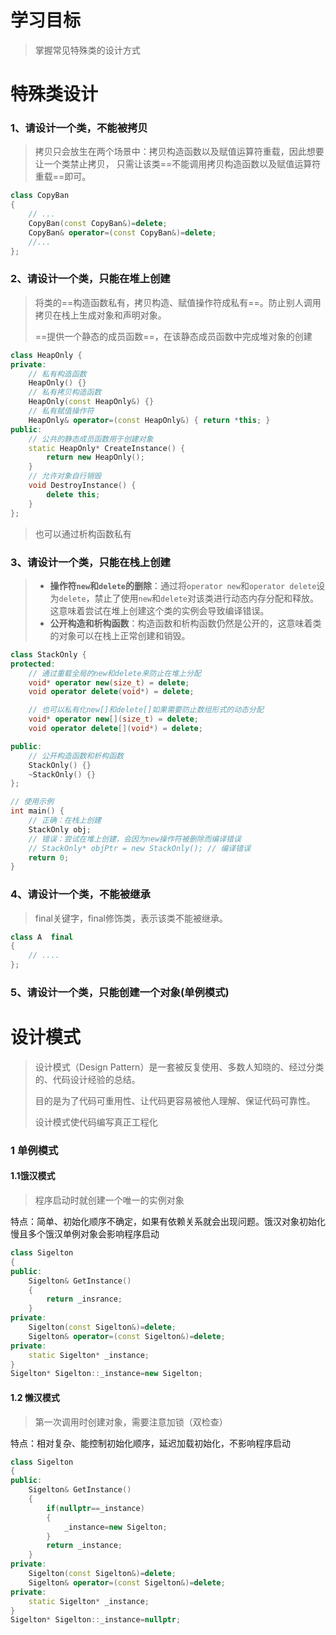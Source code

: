 # 学习目标

> 掌握常见特殊类的设计方式

# 特殊类设计

### 1、请设计一个类，不能被拷贝

> 拷贝只会放生在两个场景中：拷贝构造函数以及赋值运算符重载，因此想要让一个类禁止拷贝， 只需让该类==不能调用拷贝构造函数以及赋值运算符重载==即可。

```c++
class CopyBan
{
    // ...
    CopyBan(const CopyBan&)=delete;
    CopyBan& operator=(const CopyBan&)=delete;
    //...
};
```



### 2、请设计一个类，只能在堆上创建

> 将类的==构造函数私有，拷贝构造、赋值操作符成私有==。防止别人调用拷贝在栈上生成对象和声明对象。
>
>  ==提供一个静态的成员函数==，在该静态成员函数中完成堆对象的创建

```c++
class HeapOnly {
private:
    // 私有构造函数
    HeapOnly() {}
    // 私有拷贝构造函数
    HeapOnly(const HeapOnly&) {}
    // 私有赋值操作符
    HeapOnly& operator=(const HeapOnly&) { return *this; }
public:
    // 公共的静态成员函数用于创建对象
    static HeapOnly* CreateInstance() {
        return new HeapOnly();
    }
    // 允许对象自行销毁
    void DestroyInstance() {
        delete this;
    }
};
```

> 也可以通过析构函数私有

### 3、请设计一个类，只能在栈上创建

> - **操作符`new`和`delete`的删除**：通过将`operator new`和`operator delete`设为`delete`，禁止了使用`new`和`delete`对该类进行动态内存分配和释放。这意味着尝试在堆上创建这个类的实例会导致编译错误。
> - **公开构造和析构函数**：构造函数和析构函数仍然是公开的，这意味着类的对象可以在栈上正常创建和销毁。

```c++
class StackOnly {
protected:
    // 通过重载全局的new和delete来防止在堆上分配
    void* operator new(size_t) = delete;
    void operator delete(void*) = delete;

    // 也可以私有化new[]和delete[]如果需要防止数组形式的动态分配
    void* operator new[](size_t) = delete;
    void operator delete[](void*) = delete;

public:
    // 公开构造函数和析构函数
    StackOnly() {}
    ~StackOnly() {}
};

// 使用示例
int main() {
    // 正确：在栈上创建
    StackOnly obj;
    // 错误：尝试在堆上创建，会因为new操作符被删除而编译错误
    // StackOnly* objPtr = new StackOnly(); // 编译错误
    return 0;
}
```



### 4、请设计一个类，不能被继承

> final关键字，final修饰类，表示该类不能被继承。

```c++
class A  final
{
    // ....
};
```



### 5、请设计一个类，只能创建一个对象(单例模式)



# 设计模式

> 设计模式（Design Pattern）是一套被反复使用、多数人知晓的、经过分类的、代码设计经验的总结。
>
> 目的是为了代码可重用性、让代码更容易被他人理解、保证代码可靠性。 
>
> 设计模式使代码编写真正工程化

### 1 单例模式

#### 1.1饿汉模式

> 程序启动时就创建一个唯一的实例对象

特点：简单、初始化顺序不确定，如果有依赖关系就会出现问题。饿汉对象初始化慢且多个饿汉单例对象会影响程序启动

```c++
class Sigelton
{
public:
    Sigelton& GetInstance()
    {
        return _insrance;
    }
private:
    Sigelton(const Sigelton&)=delete;
    Sigelton& operator=(const Sigelton&)=delete;
private:
    static Sigelton* _instance;
}
Sigelton* Sigelton::_instance=new Sigelton;
```



#### 1.2 懒汉模式

> 第一次调用时创建对象，需要注意加锁（双检查）

特点：相对复杂、能控制初始化顺序，延迟加载初始化，不影响程序启动

```c++
class Sigelton
{
public:
    Sigelton& GetInstance()
    {
        if(nullptr==_instance)
        {
            _instance=new Sigelton;
        }
        return _instance;
    }
private:
    Sigelton(const Sigelton&)=delete;
    Sigelton& operator=(const Sigelton&)=delete;
private:
    static Sigelton* _instance;
}
Sigelton* Sigelton::_instance=nullptr;
```





